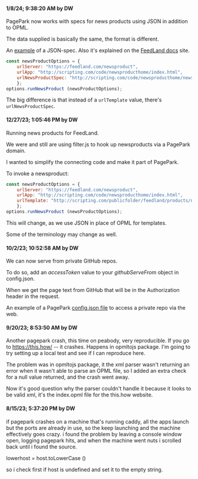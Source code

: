 #### 1/8/24; 9:38:20 AM by DW

PagePark now works with specs for news products using JSON in addition to OPML. 

The data supplied is basically the same, the format is different.

An <a href="http://scripting.com/code/newsproducthome/newsscriptingcom2.json">example</a> of a JSON-spec. Also it's explained on the <a href="https://docs.feedland.dev/extras.md#json-specified-news-products">FeedLand docs</a> site. 

```javascriptconst newsProductOptions = {	urlServer: "https://feedland.com/newsproduct",	urlApp: "http://scripting.com/code/newsproducthome/index.html",	urlNewsProductSpec: "http://scripting.com/code/newsproducthome/newsscriptingcom2.json"	};options.runNewsProduct (newsProductOptions);```

The big difference is that instead of a `urlTemplate` value, there's `urlNewsProductSpec`.

#### 12/27/23; 1:05:46 PM by DW

Running news products for FeedLand. 

We were and still are using filter.js to hook up newsproducts via a PagePark domain. 

I wanted to simplify the connecting code and make it part of PagePark.

To invoke a newsproduct: 

```javascriptconst newsProductOptions = {	urlServer: "https://feedland.com/newsproduct",	urlApp: "http://scripting.com/code/newsproducthome/index.html",	urlTemplate: "http://scripting.com/publicfolder/feedland/products/newsScriptingCom.opml"	};options.runNewsProduct (newsProductOptions);```

This will change, as we use JSON in place of OPML for templates. 

Some of the terminology may change as well.

#### 10/2/23; 10:52:58 AM by DW

We can now serve from private GitHub repos. 

To do so, add an <i>accessToken</i> value to your <i>githubServeFrom</i> object in config.json.

When we get the page text from GitHub that will be in the Authorization header in the request. 

An example of a PagePark <a href="https://gist.github.com/scripting/3f43bd5b7b5b05dad62214102085c2aa">config.json file</a> to access a private repo via the web.

#### 9/20/23; 8:53:50 AM by DW

Another pagepark crash, this time on peabody, very reproducible. If you go to https://this.how/ -- it crashes. Happens in opmltojs package. I'm going to try setting up a local test and see if I can reproduce here. 

The problem was in opmltojs package, it the xml parser wasn't returning an error when it wasn't able to parse an OPML file, so I added an extra check for a null value returned, and the crash went away. 

Now it's good question why the parser couldn't handle it because it looks to be valid xml, it's the index.opml file for the this.how website. 

#### 8/15/23; 5:37:20 PM by DW

if pagepark crashes on a machine that's running caddy, all the apps launch but the ports are already in use, so the keep launching and the machine effectively goes crazy. i found the problem by leaving a console window open, logging pagepark hits, and when the machine went nuts i scrolled back until i found the source. 

lowerhost = host.toLowerCase ()

so i check first if host is undefined and set it to the empty string. 


